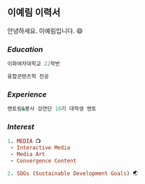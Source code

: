 ## 이예림 이력서

안녕하세요. 이예림입니다. :smile:


### *Education*
```ruby
이화여자대학교 22학번

융합콘텐츠학 전공
```
### *Experience*
```ruby
멘토링&봉사 강연단 10기 대학생 멘토
```
### *Interest*
```ruby
1. MEDIA 📺
 - Interactive Media 
 - Media Art
 - Convergence Content

2. SDGs (Sustainable Development Goals) 🌏
```
